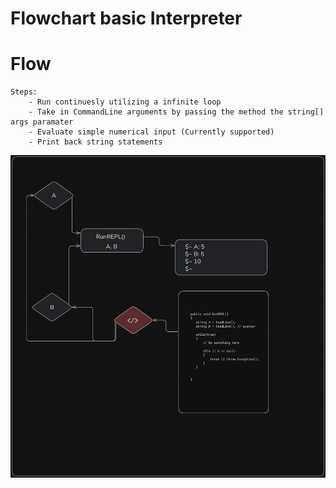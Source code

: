 # Flowchart basic Interpreter

# Flow
    Steps:
        - Run continuesly utilizing a infinite loop
        - Take in CommandLine arguments by passing the method the string[] args paramater
        - Evaluate simple numerical input (Currently supported)
        - Print back string statements



![alt text](image.png)
